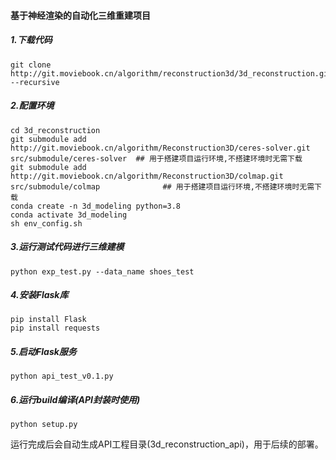 #### 基于神经渲染的自动化三维重建项目

##### 1.下载代码
  ```shell
  git clone http://git.moviebook.cn/algorithm/reconstruction3d/3d_reconstruction.git --recursive
  ```
##### 2.配置环境
  ```shell
  cd 3d_reconstruction
  git submodule add http://git.moviebook.cn/algorithm/Reconstruction3D/ceres-solver.git src/submodule/ceres-solver  ## 用于搭建项目运行环境,不搭建环境时无需下载
  git submodule add http://git.moviebook.cn/algorithm/Reconstruction3D/colmap.git src/submodule/colmap              ## 用于搭建项目运行环境,不搭建环境时无需下载
  conda create -n 3d_modeling python=3.8
  conda activate 3d_modeling
  sh env_config.sh
  ```

##### 3.运行测试代码进行三维建模
  ```shell
  python exp_test.py --data_name shoes_test
  ```

##### 4.安装Flask库
  ```shell
  pip install Flask
  pip install requests
  ```

##### 5.启动Flask服务
  ```shell
  python api_test_v0.1.py
  ```

##### 6.运行build编译(API封装时使用)
  ```shell
  python setup.py
  ```
  运行完成后会自动生成API工程目录(3d_reconstruction_api)，用于后续的部署。